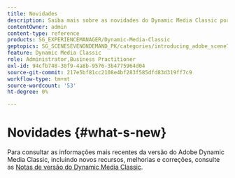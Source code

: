```yaml
---
title: Novidades
description: Saiba mais sobre as novidades do Dynamic Media Classic por meio das notas de versão atuais.
contentOwner: admin
content-type: reference
products: SG_EXPERIENCEMANAGER/Dynamic-Media-Classic
geptopics: SG_SCENESEVENONDEMAND_PK/categories/introducing_adobe_scene7
feature: Dynamic Media Classic
role: Administrator,Business Practitioner
exl-id: 94cfb748-30f9-4a8b-9576-3b4775964d04
source-git-commit: 217e5bf81cc2108e4bf283f585dfd83d319ff7c9
workflow-type: tm+mt
source-wordcount: '53'
ht-degree: 0%

---
```


# Novidades {#what-s-new}

Para consultar as informações mais recentes da versão do Adobe Dynamic Media Classic, incluindo novos recursos, melhorias e correções, consulte as [Notas de versão do Dynamic Media Classic](https://experienceleague.adobe.com/docs/dynamic-media-developer-resources/release-notes/s7rn2017.html).
